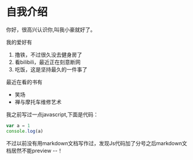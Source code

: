 # 自我介绍

你好，很高兴认识你,叫我小豪就好了。

我的爱好有
1. 撸铁，不过很久没去健身房了
2. 看bilibili，最近正在刻意断网
3. 吃饭，这是坚持最久的一件事了

最近在看的书有
* 笑场
* 禅与摩托车维修艺术

我之前写过一点javascript,下面是代码：

```javascript
var a = 1
console.log(a)
```

不过以前没有用markdown文档写作过，发现Js代码加了分号之后markdown文档居然不能preview --！




